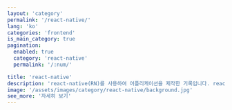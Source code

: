 ```yaml
---
layout: 'category'
permalink: '/react-native/'
lang: 'ko'
categories: 'frontend'
is_main_category: true
pagination:
  enabled: true
  category: 'react-native'
  permalink: '/:num/'

title: 'react-native'
description: 'react-native(RN)를 사용하여 어플리케이션을 제작한 기록입니다. react-native와 관련 라이브러리를 어떻게 활용하는지에 대해 공유합니다.'
image: '/assets/images/category/react-native/background.jpg'
see_more: '자세히 보기'
---
```

